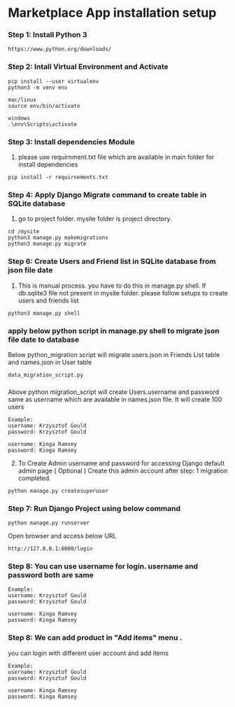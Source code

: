 # Marketplace App installation setup
### Step 1: Install Python 3
 
```
https://www.python.org/downloads/
```

### Step 2: Intall Virtual Environment and Activate 

```
pip install --user virtualenv
python3 -m venv env

mac/linux 
source env/bin/activate

windows
.\env\Scripts\activate
```
 

### Step 3: Install dependencies Module
1. please use requirnment.txt file which are available in main folder for install dependencies 

```
pip install -r requirnements.txt
```

### Step 4: Apply Django Migrate command to create table in SQLite database  
1. go to project folder. mysite folder is project directory.


```
cd /mysite
python3 manage.py makemigrations
python3 manage.py migrate
```

  

### Step 6: Create Users and Friend list in SQLite database from json file date

1. This is manual process. you have to do this in manage.py shell. If db.sqlite3 file not present in  mysite folder. please follow setups to create users and friends list

```
python3 manage.py shell
```

### apply below python script in manage.py shell to migrate json file date to database 

Below python_migration script will migrate users.json in Friends List table and names.json in User table
 
```
data_migration_script.py
```

### 

Above python migration_script will create Users.username and password same as username which are available in names.json file.
It will create 100 users

```
Example:
username: Krzysztof Gould
password: Krzysztof Gould

username: Kinga Ramsey
password: Kinga Ramsey
```

2. To Create Admin username and password for accessing Django default admin page ( Optional )
Create this admin account after step: 1 migration completed.

```
python manage.py createsuperuser
```


### Step 7: Run Django Project using below command


```
python manage.py runserver
```

Open browser and access below URL

```
http://127.0.0.1:8000/login
```

### Step 8: You can use username for login. username and password both are same

```
Example:
username: Krzysztof Gould
password: Krzysztof Gould

username: Kinga Ramsey
password: Kinga Ramsey
```

### Step 8: We can add product in "Add items" menu .
you can login with different user account and add items

```
Example:
username: Krzysztof Gould
password: Krzysztof Gould

username: Kinga Ramsey
password: Kinga Ramsey
```
